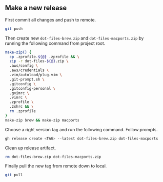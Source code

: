 ## Make a new release

First commit all changes and push to remote.

```bash
git push
```

Then create new `dot-files-brew.zip` and `dot-files-macports.zip` by running the following command from project root.

```bash
make-zip() {
  cp .zprofile.${@} .zprofile && \
  zip -r dot-files-${@}.zip \
  .aws/config \
  .aws/credentials \
  .vim/autoload/plug.vim \
  .git-prompt.sh \
  .gitconfig \
  .gitconfig-personal \
  .gvimrc \
  .vimrc \
  .zprofile \
  .zshrc && \
  rm .zprofile
}
make-zip brew && make-zip macports
```

Choose a right version tag and run the following command. Follow prompts.

```bash
gh release create <TAG> --latest dot-files-brew.zip dot-files-macports.zip
```

Clean up release artifact.

```bash
rm dot-files-brew.zip dot-files-macports.zip
```

Finally pull the new tag from remote down to local.

```bash
git pull
```
